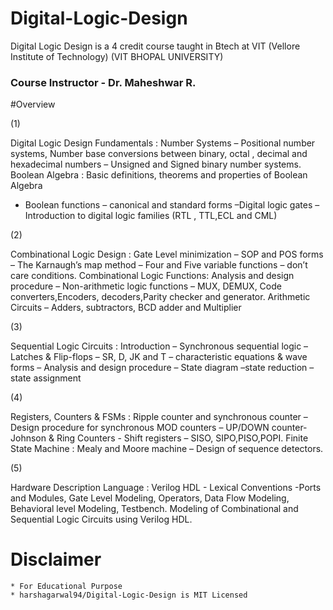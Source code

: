 # Digital-Logic-Design
Digital Logic Design is a 4 credit course taught in Btech at VIT (Vellore Institute of Technology)
(VIT BHOPAL UNIVERSITY)

### Course Instructor - Dr. Maheshwar R. 

#Overview



(1)


Digital Logic Design Fundamentals :
Number Systems – Positional number systems, Number base conversions
between binary, octal , decimal and hexadecimal numbers – Unsigned and Signed
binary number systems.
Boolean Algebra : Basic definitions, theorems and properties of Boolean Algebra
- Boolean functions – canonical and standard forms –Digital logic gates –
Introduction to digital logic families (RTL , TTL,ECL and CML)



(2)


Combinational Logic Design :
Gate Level minimization – SOP and POS forms – The Karnaugh’s map method –
Four and Five variable functions – don’t care conditions.
Combinational Logic Functions: Analysis and design procedure – Non-arithmetic
logic functions – MUX, DEMUX, Code converters,Encoders, decoders,Parity
checker and generator. Arithmetic Circuits – Adders, subtractors, BCD adder and
Multiplier



(3)


Sequential Logic Circuits : 
Introduction – Synchronous sequential logic –
Latches &amp; Flip-flops – SR, D, JK and T – characteristic equations &amp; wave forms
– Analysis and design procedure – State diagram –state reduction – state
assignment



(4)


Registers, Counters &amp; FSMs : 
Ripple counter and synchronous counter –
Design procedure for synchronous MOD counters – UP/DOWN counter- Johnson
&amp; Ring Counters - Shift registers – SISO, SIPO,PISO,POPI.
Finite State Machine : Mealy and Moore machine – Design of sequence
detectors.



(5)


Hardware Description Language : 
Verilog HDL - Lexical Conventions -Ports
and Modules, Gate Level Modeling, Operators, Data Flow Modeling, Behavioral
level Modeling, Testbench.
Modeling of Combinational and Sequential Logic Circuits using Verilog HDL.





# Disclaimer
```
* For Educational Purpose 
* harshagarwal94/Digital-Logic-Design is MIT Licensed 
```
